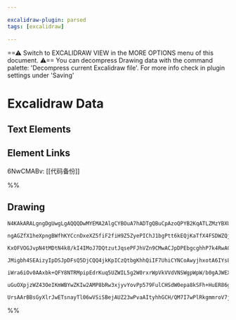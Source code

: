```yaml
---

excalidraw-plugin: parsed
tags: [excalidraw]

---
```

==⚠  Switch to EXCALIDRAW VIEW in the MORE OPTIONS menu of this document. ⚠== You can decompress Drawing data with the command palette: 'Decompress current Excalidraw file'. For more info check in plugin settings under 'Saving'


# Excalidraw Data

## Text Elements
## Element Links
6NwCMABv: [[代码备份]]

%%
## Drawing
```compressed-json
N4KAkARALgngDgUwgLgAQQQDwMYEMA2AlgCYBOuA7hADTgQBuCpAzoQPYB2KqATLZMzYBXUtiRoIACyhQ4zZAHoFAc0JRJQgEYA6bGwC2CgF7N6hbEcK4OCtptbErHALRY8RMpWdx8Q1TdIEfARcZgRmBShcZQUebQBObR4aOiCEfQQOKGZuAG1wMFAwYogSbggANgA5CgBhAFkAQQAhehTiyFhEcvTNBGJiXE1g9pLMbmcAFgBGAGZtAHYeAA5l

ngAGZfX1heXpngBWfhKYCcnDxeXZ5fiF2fiH9Z5ZyePIChJ1bgPtt6kEQjKaTfX4FSDWZQjNDrP7MKCkNgAawQtTY+DYpHKAGJpghcbjRpBNLhsIjlAihBxiKj0ZiJPDrMw4LhAllCRAAGaEfD4ADKsCh6EkJI0gXZcIRyIA6p9JNxprD4UiEPyYIKIIIPOyKUCOOEcmgFWCIGxmdg1KdDaCOhAKVS9cwDagOEIebCEP15Txva9jYwWOwuGg+H6m

KxOFVOGJvpN4tMDtN4k8/kI4IMoJ7DQtzutJqsePFJhVZn9CMwACJpDPEbgcghhP7k4RwACSxCduQAun9NMIqQBRYIZLId7vGogcRHlXK5QDHcoBAD0A4JqAX7lO532ejSZnUHX8A3jcx3OJUPkOmAjWfpmCxzbsEI4QZy7gotwijb9MQAAoIuSvsEle8EAAeXsEgnErOtXWyWt6wQN4SmJUkm0pYh6mfbBJFqax6FCGC9zg/8iRJMk7VQ9DJEHd

JMigbh4SEAizyIpDSJpDFsQ5DjCQQ4jkKpICzQtbgKhhQiIF7UhiCYNCoAwyjhxotA6IYs8xIxSTSFYul0CxDiOS4ok1KYfiSUE6F4MgLlgg4XAMgANTLQhhmPXcwn/ABfME3NLKksHKXB1ggAoPLAG8IFwOA4H5Z9jzfaBJCo8oiCBGjjgYQgEAoZoeJYtE2IkHTdM41K71IVkoBbDN9H5SUUVyrSIBxPEmtGCASrKir0iy5i+2pOrygZDgmRZa

iWra6iOv0AAxbk+QFY8NTRMpipEdrKuq5UZWIL5g2W0rxrWpVkVVdVNSWgpWpW/b0gAJWEXV9XlXbVvSYzzVgeVrUgMasgmybOCgSabO5S1UCOc7vvKyq/qyXlCCMY8Nieq79AAFSwKBGiSoN0GCDkUvBy6foOlkMdKtgKHi3AazQF03QJvaifSfsqUaMmKZCan0BZBEqCRxn9FZnmUfgebSJaw8ER5AANEF1iSDZZlmCo40mdYKkOVKJbRfAAE1

uGuOXpjzWZ43OeIKmWBYwZKIw2AMP8bRw3xjyvYovPp579FulCHSdW0epa8kSFh+HuER86g+IfkEDgb5Usj+o2Ek5mhmCTmXOUiBI80h2SmaNFOdtZRiQACh4aYFmoXgK6r8vK9QOWDgASnZa6EGUV0WXKUhi9wMvZhhXgB9r4eG+0ZvArdvmoHW5F+KgQMnVp/BUo5cgMjbnzSEIDhlFzyBMlT7clL+bAiFjxTSHov5rIyWir+UyBhCgCdjyUoL

UrsAArBBsGyXlrJwETsnayTl06wVSiSBejAUZ23wPvaAItyhhGCH/QM7I7wPlRkgmmroV7jjYFucB+E/j4FCBjNBMC4HcGXkFcA7sLLcnCK+DybkgA==
```
%%